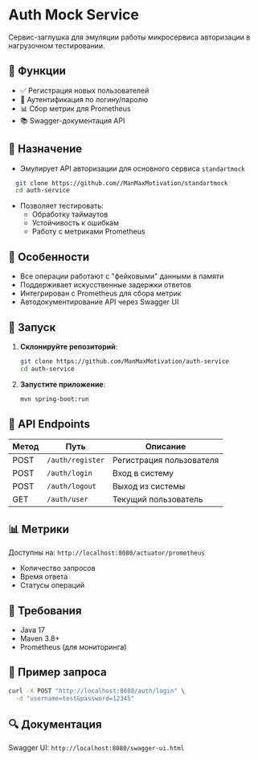 # Auth Mock Service

Сервис-заглушка для эмуляции работы микросервиса авторизации в нагрузочном тестировании.

## 📌 Функции
- ✅ Регистрация новых пользователей
- 🔑 Аутентификация по логину/паролю
- 📊 Сбор метрик для Prometheus
- 📚 Swagger-документация API

## 🔹 Назначение
- Эмулирует API авторизации для основного сервиса `standartmock`
 ```bash
   git clone https://github.com//ManMaxMotivation/standartmock
   cd auth-service
   ```
- Позволяет тестировать:
    - Обработку таймаутов
    - Устойчивость к ошибкам
    - Работу с метриками Prometheus

## 📌 Особенности
- Все операции работают с "фейковыми" данными в памяти
- Поддерживает искусственные задержки ответов
- Интегрирован с Prometheus для сбора метрик
- Автодокументирование API через Swagger UI

## 🚀 Запуск
1. **Склонируйте репозиторий**:
   ```bash
   git clone https://github.com/ManMaxMotivation/auth-service
   cd auth-service
   ```
2. **Запустите приложение**:
   ```bash
   mvn spring-boot:run
   ```

## 🔗 API Endpoints
| Метод | Путь           | Описание                  |
|-------|----------------|---------------------------|
| POST  | `/auth/register` | Регистрация пользователя  |
| POST  | `/auth/login`    | Вход в систему            |
| POST  | `/auth/logout`   | Выход из системы          |
| GET   | `/auth/user`     | Текущий пользователь      |

## 📊 Метрики
Доступны на: `http://localhost:8080/actuator/prometheus`
- Количество запросов
- Время ответа
- Статусы операций

## 📜 Требования
- Java 17
- Maven 3.8+
- Prometheus (для мониторинга)

## 📝 Пример запроса
```bash
curl -X POST "http://localhost:8080/auth/login" \
  -d "username=test&password=12345"
```

## 🔍 Документация
Swagger UI: `http://localhost:8080/swagger-ui.html`  